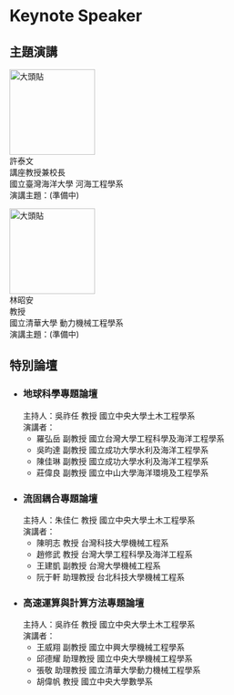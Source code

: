 


# Keynote Speaker

## 主題演講
![大頭貼](/static/img/pngtree-person-gray-photo-placeholder-man-silhouette-on-gray-background-png-image_4847624.png)  
許泰文  
講座教授兼校長  
國立臺灣海洋大學 河海工程學系  
演講主題：(準備中)  

![大頭貼](/static/img/pngtree-person-gray-photo-placeholder-man-silhouette-on-gray-background-png-image_4847624.png)  
林昭安  
教授  
國立清華大學 動力機械工程學系  
演講主題：(準備中)  

## 特別論壇
* ### 地球科學專題論壇  
    主持人：吳祚任 教授 國立中央大學土木工程學系  
    演講者：
    * 羅弘岳 副教授	國立台灣大學工程科學及海洋工程學系
    * 吳昀達 副教授	國立成功大學水利及海洋工程學系
    * 陳佳琳 副教授	國立成功大學水利及海洋工程學系
    * 莊偉良 副教授	國立中山大學海洋環境及工程學系

* ### 流固耦合專題論壇  
    主持人：朱佳仁 教授	國立中央大學土木工程學系  
    演講者：
    * 陳明志 教授 台灣科技大學機械工程系
    * 趙修武 教授 台灣大學工程科學及海洋工程系
    * 王建凱 副教授 台灣大學機械工程系
    * 阮于軒 助理教授 台北科技大學機械工程系

* ### 高速運算與計算方法專題論壇  
    主持人：吳祚任 教授 國立中央大學土木工程學系  
    演講者：
    * 王威翔 副教授 國立中興大學機械工程學系
    * 邱德耀 助理教授 國立中央大學機械工程學系
    * 張敬 助理教授 國立清華大學動力機械工程學系
    * 胡偉帆 教授 國立中央大學數學系


<style>
    img {
        width: 150px;
        height: auto;
    }

    p {
        margin-bottom: 0;
    }
</style>